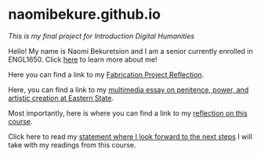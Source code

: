 # naomibekure.github.io

*This is my final project for Introduction Digital Humanities*

Hello! My name is Naomi Bekuretsion and I am a senior currently enrolled in ENGL1650. Click [here](AboutMe.md) to learn more about me!

Here you can find a link to my [Fabrication Project Reflection](ECprojectreflection.md). 

Here, you can find a link to my [multimedia essay on penitence, power, and artistic creation at Eastern State](naomibekure.md).

Most importantly, here is where you can find a link to my [reflection on this course](FinalReflection.md). 

Click here to read my [statement where I look forward to the next steps](lookingforward.md) I will take with my readings from this course.

